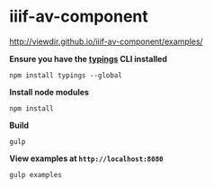 # iiif-av-component

http://viewdir.github.io/iiif-av-component/examples/

**Ensure you have the [typings](https://github.com/typings/typings) CLI installed**

    npm install typings --global

**Install node modules**

    npm install

**Build**
    
    gulp
    
**View examples at `http://localhost:8080`**

    gulp examples